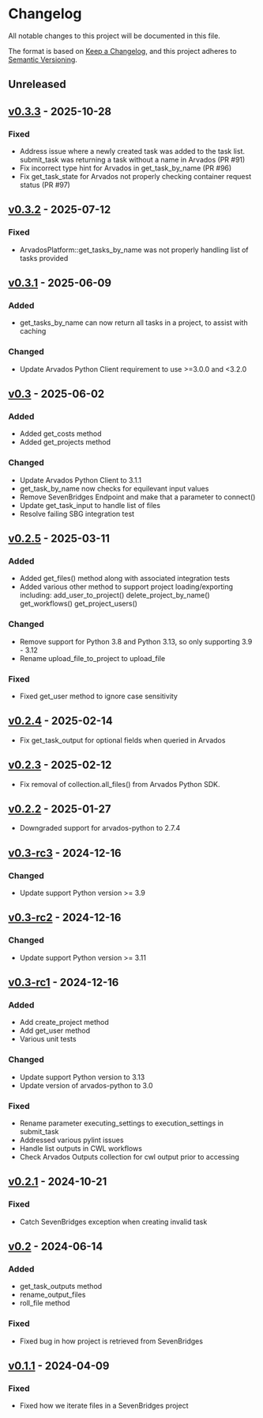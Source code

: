 # Changelog

All notable changes to this project will be documented in this file.

The format is based on [Keep a Changelog](https://keepachangelog.com/en/1.0.0/),
and this project adheres to [Semantic Versioning](https://semver.org/spec/v2.0.0.html).

## Unreleased

## [v0.3.3](https://github.com/NGS360/PAML.git/releases/tag/v0.3.3) - 2025-10-28

### Fixed

- Address issue where a newly created task was added to the task list. submit_task was returning a task without a name in Arvados (PR #91)
- Fix incorrect type hint for Arvados in get_task_by_name (PR #96)
- Fix get_task_state for Arvados not properly checking container request status (PR #97)

## [v0.3.2](https://github.com/NGS360/PAML.git/releases/tag/v0.3.2) - 2025-07-12

### Fixed

- ArvadosPlatform::get_tasks_by_name was not properly handling list of tasks provided

## [v0.3.1](https://github.com/NGS360/PAML.git/releases/tag/v0.3.1) - 2025-06-09

### Added

- get_tasks_by_name can now return all tasks in a project, to assist with caching

### Changed

- Update Arvados Python Client requirement to use >=3.0.0 and <3.2.0

## [v0.3](https://github.com/NGS360/PAML.git/releases/tag/v0.3) - 2025-06-02

### Added

- Added get_costs method
- Added get_projects method

### Changed

- Update Arvados Python Client to 3.1.1
- get_task_by_name now checks for equilevant input values 
- Remove SevenBridges Endpoint and make that a parameter to connect()
- Update get_task_input to handle list of files
- Resolve failing SBG integration test

## [v0.2.5](https://github.com/NGS360/PAML.git/releases/tag/v0.2.5) - 2025-03-11

### Added

- Added get_files() method along with associated integration tests
- Added various other method to support project loading/exporting including:
    add_user_to_project()
    delete_project_by_name()
    get_workflows()
    get_project_users()

### Changed

- Remove support for Python 3.8 and Python 3.13, so only supporting 3.9 - 3.12
- Rename upload_file_to_project to upload_file

### Fixed

- Fixed get_user method to ignore case sensitivity

## [v0.2.4](https://github.com/NGS360/PAML.git/releases/tag/v0.2.4) - 2025-02-14

- Fix get_task_output for optional fields when queried in Arvados

## [v0.2.3](https://github.com/NGS360/PAML.git/releases/tag/v0.2.3) - 2025-02-12

- Fix removal of collection.all_files() from Arvados Python SDK.

## [v0.2.2](https://github.com/NGS360/PAML.git/releases/tag/v0.2.2) - 2025-01-27

- Downgraded support for arvados-python to 2.7.4

## [v0.3-rc3](https://github.com/NGS360/PAML.git/releases/tag/v0.3-rc3) - 2024-12-16

### Changed

- Update support Python version >= 3.9

## [v0.3-rc2](https://github.com/NGS360/PAML.git/releases/tag/v0.3-rc2) - 2024-12-16

### Changed

- Update support Python version >= 3.11

## [v0.3-rc1](https://github.com/NGS360/PAML.git/releases/tag/v0.3-rc1) - 2024-12-16

### Added

- Add create_project method
- Add get_user method
- Various unit tests

### Changed

- Update support Python version to 3.13
- Update version of arvados-python to 3.0

### Fixed

- Rename parameter executing_settings to execution_settings in submit_task
- Addressed various pylint issues
- Handle list outputs in CWL workflows
- Check Arvados Outputs collection for cwl output prior to accessing

## [v0.2.1](https://github.com/NGS360/PAML/releases/tag/v0.2.1) - 2024-10-21

### Fixed

- Catch SevenBridges exception when creating invalid task

## [v0.2](https://github.com/NGS360/PAML/releases/tag/v0.2) - 2024-06-14

### Added

- get_task_outputs method
- rename_output_files
- roll_file method

### Fixed

- Fixed bug in how project is retrieved from SevenBridges

## [v0.1.1](https://github.com/NGS360/PAML/releases/tag/v0.1.1) - 2024-04-09

### Fixed

- Fixed how we iterate files in a SevenBridges project
